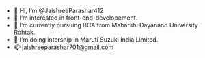 - 👋 Hi, I’m @JaishreeParashar412
- 👀 I’m interested in front-end-developement.
- 🌱 I’m currently pursuing BCA from Maharshi Dayanand University Rohtak.
- 💞️ I'm doing intership in Maruti Suzuki India Limited.
- 📫 jaishreeparashar701@gmail.com

<!---
JaishreeParashar412/JaishreeParashar412 is a ✨ special ✨ repository because its `README.md` (this file) appears on your GitHub profile.
You can click the Preview link to take a look at your changes.
--->
